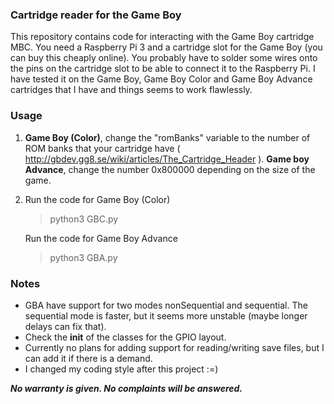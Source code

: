 ### Cartridge reader for the Game Boy
This repository contains code for interacting with the Game Boy cartridge MBC. You need a Raspberry Pi 3 and a cartridge slot for the Game Boy (you can buy this cheaply online). You probably have to solder some wires onto the pins on the cartridge slot to be able to connect it to the Raspberry Pi. I have tested it on the Game Boy, Game Boy Color and Game Boy Advance cartridges that I have and things seems to work flawlessly.

### Usage
1. 	**Game Boy (Color)**, change the "romBanks" variable to the number of ROM banks that your cartridge have ( http://gbdev.gg8.se/wiki/articles/The_Cartridge_Header ). 
	**Game boy Advance**, change the number 0x800000 depending on the size of the game.
2. Run the code for Game Boy (Color)
    > python3 GBC.py
    
   Run the code for Game Boy Advance
    > python3 GBA.py

### Notes
* GBA have support for two modes nonSequential and sequential. The sequential mode is faster, but it seems more unstable (maybe longer delays can fix that).
* Check the __init__ of the classes for the GPIO layout.
* Currently no plans for adding support for reading/writing save files, but I can add it if there is a demand.
* I changed my coding style after this project :=)

***No warranty is given. No complaints will be answered.***